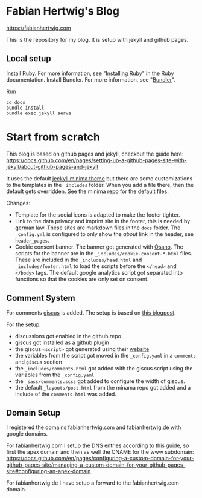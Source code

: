 # Fabian Hertwig's Blog

<https://fabianhertwig.com>

This is the repository for my blog. It is setup with jekyll and github pages.

## Local setup

Install Ruby. For more information, see "[Installing Ruby](https://www.ruby-lang.org/en/documentation/installation/)" in the Ruby documentation.
Install Bundler. For more information, see "[Bundler](https://bundler.io/)".

Run

    cd docs
    bundle install
    bundle exec jekyll serve

# Start from scratch

This blog is based on github pages and jekyll, checkout the guide here: https://docs.github.com/en/pages/setting-up-a-github-pages-site-with-jekyll/about-github-pages-and-jekyll

It uses the default [jeckyll minima theme](https://github.com/jekyll/minima) but there are some customizations to the templates in the `_includes` folder. When you add a file there, then the default gets overridden. See the minima repo for the default files.

Changes:
- Template for the social icons is adapted to make the footer tighter.
- Link to the data privacy and imprint site in the footer, this is needed by german law. These sites are markdown files in the `docs` folder. The `_config.yml` is configured to only show the *about* link in the header, see `header_pages`.
- Cookie consent banner. The banner got generated with [Osano](https://www.osano.com/cookieconsent/download/). The scripts for the banner are in the `_includes/cookie-consent-*.html` files. These are included in the `_includes/head.html` and `_includes/footer.html` to load the scripts before the `</head>` and `</body>` tags. The default google analytics script got separated into functions so that the cookies are only set on consent.

## Comment System

For comments [giscus](https://giscus.app) is added. The setup is based on [this blogpost](https://lazyren.github.io/devlog/use-utterances-for-jekyll-comments.html).

For the setup:
- discussions got enabled in the github repo
- giscus got installed as a github plugin
- the giscus `<script>` got generated using their [website](https://giscus.app)
- the variables from the script got moved in the `_config.yaml` in a `comments` and `giscus` section
- the `_includes/comments.html` got added with the giscus script using the variables from the `_config.yaml`
- the `_sass/comments.scss` got added to configure the width of giscus.
- the default `_layouts/post.html` from the minama repo got added and a include of the `comments.html` was added.

## Domain Setup

I registered the domains fabianhertwig.com and fabianhertwig.de with google domains. 

For fabianhertwig.com I setup the DNS entries according to this guide, so first the apex domain and then as well the CNAME for the www subdomain: https://docs.github.com/en/pages/configuring-a-custom-domain-for-your-github-pages-site/managing-a-custom-domain-for-your-github-pages-site#configuring-an-apex-domain

For fabianhertwig.de I have setup a forward to the fabianhertwig.com domain.